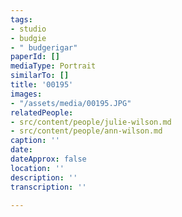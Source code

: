 ```yaml
---
tags:
- studio
- budgie
- " budgerigar"
paperId: []
mediaType: Portrait
similarTo: []
title: '00195'
images:
- "/assets/media/00195.JPG"
relatedPeople:
- src/content/people/julie-wilson.md
- src/content/people/ann-wilson.md
caption: ''
date: 
dateApprox: false
location: ''
description: ''
transcription: ''

---
```


